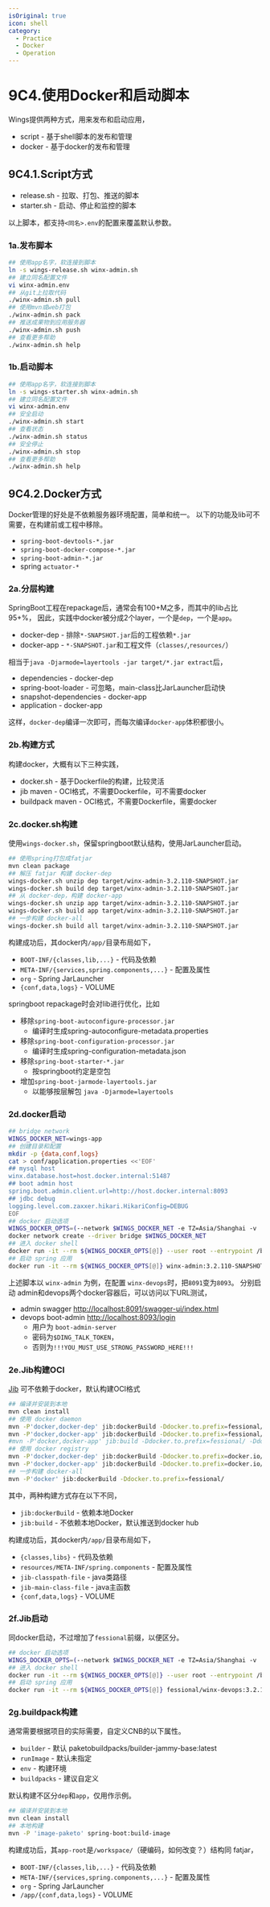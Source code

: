 ```yaml
---
isOriginal: true
icon: shell
category:
  - Practice
  - Docker
  - Operation
---
```


# 9C4.使用Docker和启动脚本

Wings提供两种方式，用来发布和启动应用，

* script - 基于shell脚本的发布和管理
* docker - 基于docker的发布和管理

## 9C4.1.Script方式

* release.sh - 拉取、打包、推送的脚本
* starter.sh - 启动、停止和监控的脚本

以上脚本，都支持`<同名>.env`的配置来覆盖默认参数。

### 1a.发布脚本

```bash
## 使用app名字，软连接到脚本
ln -s wings-release.sh winx-admin.sh
## 建立同名配置文件
vi winx-admin.env
## 从git上拉取代码
./winx-admin.sh pull
## 使用mvn或web打包
./winx-admin.sh pack
## 推送成果物到应用服务器
./winx-admin.sh push
## 查看更多帮助
./winx-admin.sh help
```

### 1b.启动脚本

```bash
## 使用app名字，软连接到脚本
ln -s wings-starter.sh winx-admin.sh
## 建立同名配置文件
vi winx-admin.env
## 安全启动
./winx-admin.sh start
## 查看状态
./winx-admin.sh status
## 安全停止
./winx-admin.sh stop
## 查看更多帮助
./winx-admin.sh help
```

## 9C4.2.Docker方式

Docker管理的好处是不依赖服务器环境配置，简单和统一。
以下的功能及lib可不需要，在构建前或工程中移除。

* `spring-boot-devtools-*.jar`
* `spring-boot-docker-compose-*.jar`
* `spring-boot-admin-*.jar`
* spring `actuator-*`

### 2a.分层构建

SpringBoot工程在repackage后，通常会有100+M之多，而其中的lib占比95+%，
因此，实践中docker被分成2个layer，一个是`dep`，一个是`app`。

* docker-dep - 排除`*-SNAPSHOT.jar`后的工程依赖`*.jar`
* docker-app - `*-SNAPSHOT.jar`和工程文件（`classes/`,`resources/`）

相当于`java -Djarmode=layertools -jar target/*.jar extract`后，

* dependencies - docker-dep
* spring-boot-loader - 可忽略，main-class比JarLauncher启动快
* snapshot-dependencies - docker-app
* application - docker-app

这样，`docker-dep`编译一次即可，而每次编译`docker-app`体积都很小。

### 2b.构建方式

构建docker，大概有以下三种实践，

* docker.sh - 基于Dockerfile的构建，比较灵活
* jib maven - OCI格式，不需要Dockerfile，可不需要docker
* buildpack maven - OCI格式，不需要Dockerfile，需要docker

### 2c.docker.sh构建

使用`wings-docker.sh`，保留springboot默认结构，使用JarLauncher启动。

```bash
## 使用spring打包成fatjar
mvn clean package
## 解压 fatjar 构建 docker-dep
wings-docker.sh unzip dep target/winx-admin-3.2.110-SNAPSHOT.jar
wings-docker.sh build dep target/winx-admin-3.2.110-SNAPSHOT.jar
## 从 docker-dep，构建 docker-app
wings-docker.sh unzip app target/winx-admin-3.2.110-SNAPSHOT.jar
wings-docker.sh build app target/winx-admin-3.2.110-SNAPSHOT.jar
## 一步构建 docker-all
wings-docker.sh build all target/winx-admin-3.2.110-SNAPSHOT.jar
```

构建成功后，其docker内`/app/`目录布局如下，

* `BOOT-INF/{classes,lib,...}` - 代码及依赖
* `META-INF/{services,spring.components,...}` - 配置及属性
* `org` - Spring JarLauncher
* `{conf,data,logs}` - VOLUME

springboot repackage时会对lib进行优化，比如

* 移除`spring-boot-autoconfigure-processor.jar`
  - 编译时生成spring-autoconfigure-metadata.properties
* 移除`spring-boot-configuration-processor.jar`
  - 编译时生成spring-configuration-metadata.json
* 移除`spring-boot-starter-*.jar`
  - 按springboot约定是空包
* 增加`spring-boot-jarmode-layertools.jar`
  - 以能够按层解包 `java -Djarmode=layertools`

### 2d.docker启动

```bash
## bridge network
WINGS_DOCKER_NET=wings-app
## 创建目录和配置
mkdir -p {data,conf,logs}
cat > conf/application.properties <<'EOF'
## mysql host
winx.database.host=host.docker.internal:51487
## boot admin host
spring.boot.admin.client.url=http://host.docker.internal:8093
## jdbc debug
logging.level.com.zaxxer.hikari.HikariConfig=DEBUG
EOF
## docker 启动选项
WINGS_DOCKER_OPTS=(--network $WINGS_DOCKER_NET -e TZ=Asia/Shanghai -v ./data:/app/data -v ./conf:/app/conf -v ./logs:/app/logs -p 8091:8080)
docker network create --driver bridge $WINGS_DOCKER_NET
## 进入 docker shell
docker run -it --rm ${WINGS_DOCKER_OPTS[@]} --user root --entrypoint /bin/bash winx-admin:3.2.110-SNAPSHOT
## 启动 spring 应用
docker run -it --rm ${WINGS_DOCKER_OPTS[@]} winx-admin:3.2.110-SNAPSHOT
```

上述脚本以 `winx-admin` 为例，在配置 `winx-devops`时，把`8091`变为`8093`。
分别启动 admin和devops两个docker容器后，可以访问以下URL测试，

* admin swagger <http://localhost:8091/swagger-ui/index.html>
* devops boot-admin <http://localhost:8093/login>
  - 用户为 `boot-admin-server`
  - 密码为`$DING_TALK_TOKEN`，
  - 否则为`!!!YOU_MUST_USE_STRONG_PASSWORD_HERE!!!`

### 2e.Jib构建OCI

[Jib](https://github.com/GoogleContainerTools/jib/tree/master/jib-maven-plugin#quickstart)
可不依赖于docker，默认构建OCI格式

```bash
## 编译并安装到本地
mvn clean install
## 使用 docker daemon
mvn -P'docker,docker-dep' jib:dockerBuild -Ddocker.to.prefix=fessional/
mvn -P'docker,docker-app' jib:dockerBuild -Ddocker.to.prefix=fessional/ -Ddocker.from.prefix=docker://fessional/
#mvn -P'docker,docker-app' jib:build -Ddocker.to.prefix=fessional/ -Ddocker.from.prefix=fessional/
## 使用 docker registry
mvn -P'docker,docker-dep' jib:dockerBuild -Ddocker.to.prefix=docker.io/fessional/
mvn -P'docker,docker-app' jib:dockerBuild -Ddocker.to.prefix=docker.io/fessional/ -Ddocker.from.prefix=docker.io/fessional/
## 一步构建 docker-all
mvn -P'docker' jib:dockerBuild -Ddocker.to.prefix=fessional/
```

其中，两种构建方式存在以下不同，

* `jib:dockerBuild` - 依赖本地Docker
* `jib:build` - 不依赖本地Docker，默认推送到docker hub

构建成功后，其docker内`/app/`目录布局如下，

* `{classes,libs}` - 代码及依赖
* `resources/META-INF/spring.components` - 配置及属性
* `jib-classpath-file` - java类路径
* `jib-main-class-file` - java主函数
* `{conf,data,logs}` - VOLUME

### 2f.Jib启动

同docker启动，不过增加了`fessional`前缀，以便区分。

```bash
## docker 启动选项
WINGS_DOCKER_OPTS=(--network $WINGS_DOCKER_NET -e TZ=Asia/Shanghai -v ./data:/app/data -v ./conf:/app/conf -v ./logs:/app/logs -p 8093:8080)
## 进入 docker shell
docker run -it --rm ${WINGS_DOCKER_OPTS[@]} --user root --entrypoint /bin/bash fessional/winx-devops:3.2.110-SNAPSHOT
## 启动 spring 应用
docker run -it --rm ${WINGS_DOCKER_OPTS[@]} fessional/winx-devops:3.2.110-SNAPSHOT
```

### 2g.buildpack构建

通常需要根据项目的实际需要，自定义CNB的以下属性。

* `builder` - 默认 paketobuildpacks/builder-jammy-base:latest
* `runImage` - 默认未指定
* `env` - 构建环境
* `buildpacks` - 建议自定义

默认构建不区分`dep`和`app`，仅用作示例。

```bash
## 编译并安装到本地
mvn clean install
## 本地构建
mvn -P 'image-paketo' spring-boot:build-image
```

构建成功后，其`app-root`是`/workspace/`（硬编码，如何改变？）结构同 fatjar，

* `BOOT-INF/{classes,lib,...}` - 代码及依赖
* `META-INF/{services,spring.components,...}` - 配置及属性
* `org` - Spring JarLauncher
* `/app/{conf,data,logs}` - VOLUME
